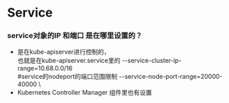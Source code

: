 # Service  
### service对象的IP 和端口 是在哪里设置的？  
- 是在kube-apiserver进行控制的，  
也就是在kube-apiserver.service里的
--service-cluster-ip-range=10.68.0.0/16 \
#service的nodeport的端口范围限制
--service-node-port-range=20000-40000 \   
- Kubernetes Controller Manager 组件里也有设置  
